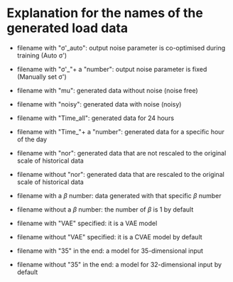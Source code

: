# Explanation for the names of the generated load data
- filename with "σ'_auto": output noise parameter is co-optimised during training (Auto σ')
- filename with "σ'_"+ a "number": output noise parameter is  fixed (Manually set σ')

- filename with "mu": generated data without noise (noise free)
- filename with "noisy": generated data with noise (noisy)

- filename with "Time_all": generated data for 24 hours
- filename with "Time_"+ a "number": generated data for a specific hour of the day

- filename with "nor": generated data that are not rescaled to the original scale of historical data
- filename without "nor": generated data that are rescaled to the original scale of historical data

- filename with a <i>β</i> number: data generated with that specific <i>β</i> number
- filename without a <i>β</i> number: the number of <i>β</i> is 1 by default

- filename with "VAE" specified: it is a VAE model
- filename without "VAE" specified: it is a CVAE model by default

- filename with "35" in the end: a model for 35-dimensional input
- filename without "35" in the end: a model for 32-dimensional input by default
